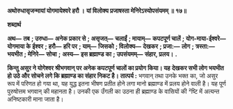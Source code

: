 **अथोरुधासृजन्मायां योगमायेश्वरे हरौ ।** **यां विलोक्य प्रजाषस्ता मेनिरेऽस्योपसंयमम् ॥ १७॥** 

**शब्दार्थ** 

**अथ—** **तब** **; उरुधा—** **अनेक प्रकार से** **; असृजत्—** **चलाईं** **; मायाम्—** **कपटपूर्ण चालें** **; योग-माया-ईश्वरे—** **योगमाया के** **ईश्वर** **; हरौ—** **हरि पर** **; याम्—** **जिसको** **; विलोक्य—** **देखकर** **; प्रजा:—** **लोग** **; त्रस्ता:—** **भयभीत** **; मेनिरे—** **सोचा** **;** **अस्य—** **इस ब्रह्माण्ड का** **; उपसंयमम्—** **संहार, प्रलय।** **.** 

**किन्तु असुर ने योगेश्वर श्रीभगवान् पर अनेक कपटपूर्ण चालों का प्रयोग किया। यह** **देखकर सभी लोग भयभीत हो उठे और सोचने लगे कि ब्रह्माण्ड का संहार निकट है।** **तात्पर्य :** भगवान् तथा उनके भक्त का, जो असुर रूप में परिणत हो गया था, यह युद्ध इतना भीषण प्रतीत होने लगा मानो ब्रह्माण्ड में प्रलय होने वाली है। यह पूर्ण पुरुषोत्तम भगवान् की महानता है। उनकी एक उँगली का उठना ही ब्रह्माण्ड के वासियों की ²ष्टि में अत्यन्त अनिष्टकारी माना जाता है।  